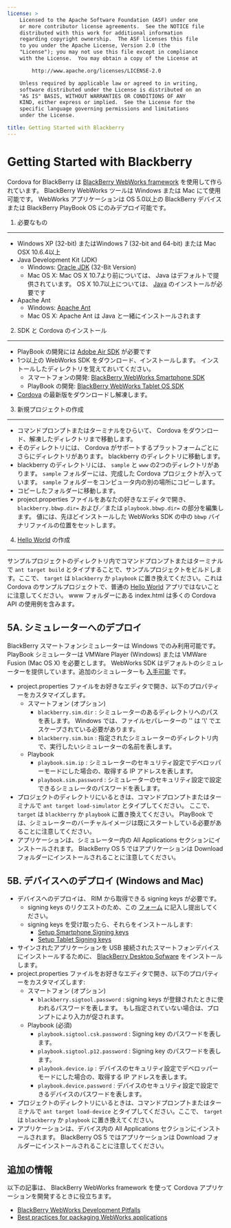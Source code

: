 ```yaml
---
license: >
    Licensed to the Apache Software Foundation (ASF) under one
    or more contributor license agreements.  See the NOTICE file
    distributed with this work for additional information
    regarding copyright ownership.  The ASF licenses this file
    to you under the Apache License, Version 2.0 (the
    "License"); you may not use this file except in compliance
    with the License.  You may obtain a copy of the License at

        http://www.apache.org/licenses/LICENSE-2.0

    Unless required by applicable law or agreed to in writing,
    software distributed under the License is distributed on an
    "AS IS" BASIS, WITHOUT WARRANTIES OR CONDITIONS OF ANY
    KIND, either express or implied.  See the License for the
    specific language governing permissions and limitations
    under the License.

title: Getting Started with Blackberry
---
```


Getting Started with Blackberry
============================

Cordova for BlackBerry は [BlackBerry WebWorks framework](https://bdsc.webapps.blackberry.com/html5) を使用して作られています。 BlackBerry WebWorks ツールは Windows または Mac にて使用可能です。 WebWorks アプリケーションは OS 5.0以上の BlackBerry デバイスまたは BlackBerry PlayBook OS にのみデプロイ可能です。

1. 必要なもの
---------------

- Windows XP (32-bit) またはWindows 7 (32-bit and 64-bit) または Mac OSX 10.6.4以上
- Java Development Kit (JDK)
    - Windows: [Oracle JDK](http://www.oracle.com/technetwork/java/javase/downloads/index.html#jdk) (32-Bit Version)
    - Mac OS X: Mac OS X 10.7より前については、 Java はデフォルトで提供されています。 OS X 10.7以上については、 [Java](http://support.apple.com/kb/DL1421) のインストールが必要です
- Apache Ant
    - Windows: [Apache Ant](http://ant.apache.org/bindownload.cgi)
    - Mac OS X: Apache Ant は Java と一緒にインストールされます


2. SDK と Cordova のインストール
-------------------------

- PlayBook の開発には [Adobe Air SDK](http://www.adobe.com/devnet/air/air-sdk-download.html) が必要です
- 1つ以上の WebWorks SDK をダウンロード、インストールします。 インストールしたディレクトリを覚えておいてください。
    - スマートフォンの開発: [BlackBerry WebWorks Smartphone SDK](https://bdsc.webapps.blackberry.com/html5/download/sdk)
    - PlayBook の開発: [BlackBerry WebWorks Tablet OS SDK](https://bdsc.webapps.blackberry.com/html5/download/sdk)
- [Cordova](http://phonegap.com/download) の最新版をダウンロードし解凍します。


3. 新規プロジェクトの作成
--------------------

- コマンドプロンプトまたはターミナルをひらいて、 Cordova をダウンロード、解凍したディレクトリまで移動します。
- そのディレクトリには、 Cordova がサポートするプラットフォームごとにさらにディレクトリがあります。 blackberry のディレクトリに移動します。
- blackberry のディレクトリには、 `sample` と `www` の2つのディレクトリがあります。 `sample` フォルダーには、完成した Cordova プロジェクトが入っています。 `sample` フォルダーをコンピュータ内の別の場所にコピーします。
- コピーしたフォルダーに移動します。
- project.properties ファイルをあなたの好きなエディタで開き、 `blackberry.bbwp.dir=` および／または `playbook.bbwp.dir=` の部分を編集します。 値には、先ほどインストールした WebWorks SDK の中の `bbwp` バイナリファイルの位置をセットします。


4. [Hello World](../webos/index.html) の作成
--------------

サンプルプロジェクトのディレクトリ内でコマンドプロンプトまたはターミナルで `ant target build` とタイプすることで、サンプルプロジェクトをビルドします。ここで、 `target` は `blackberry` か `playbook` に置き換えてください。これは Cordova のサンプルプロジェクトで、普通の [Hello World](../webos/index.html) アプリではないことに注意してください。 www フォルダーにある index.html は多くの Cordova API の使用例を含みます。

5A. シミュレーターへのデプロイ
--------------------------------------

BlackBerry スマートフォンシミュレーターは Windows でのみ利用可能です。 PlayBook シミュレーターは VMWare Player (Windows) または VMWare Fusion (Mac OS X) を必要とします。 WebWorks SDK はデフォルトのシミュレーターを提供しています。追加のシミュレーターも [入手可能](http://us.blackberry.com/developers/resources/simulators.jsp) です。

- project.properties ファイルをお好きなエディタで開き、以下のプロパティーをカスタマイズします。
    - スマートフォン (オプション)
        - `blackberry.sim.dir` : シミュレーターのあるディレクトリへのパスを表します。 Windows では、ファイルセパレーターの '\' は '\\\' でエスケープされている必要があります。
        - `blackberry.sim.bin` : 指定されたシミュレーターのディレクトリ内で、実行したいシミュレーターの名前を表します。
    - Playbook
        - `playbook.sim.ip` : シミュレーターのセキュリティ設定でデベロッパーモードにした場合の、取得する IP アドレスを表します。
        - `playbook.sim.password` : シミュレーターのセキュリティ設定で設定できるシミュレータのパスワードを表します。
- プロジェクトのディレクトリにいるときは、コマンドプロンプトまたはターミナルで `ant target load-simulator` とタイプしてください。 ここで、 `target` は `blackberry` か `playbook` に置き換えてください。 PlayBook では、シミュレーターのバーチャルイメージは既にスタートしている必要があることに注意してください。
- アプリケーションは、シミュレーター内の All Applications セクションにインストールされます。 BlackBerry OS 5 ではアプリケーションは Download フォルダーにインストールされることに注意してください。

5B. デバイスへのデプロイ (Windows and Mac)
--------------------------------------

- デバイスへのデプロイは、 RIM から取得できる signing keys が必要です。
    - signing keys のリクエストのため、この [フォーム](https://bdsc.webapps.blackberry.com/html5/signingkey) に記入し提出してください。
    - signing keys を受け取ったら、それらをインストールします:
        - [Setup Smartphone Signing keys](https://bdsc.webapps.blackberry.com/html5/documentation/ww_publishing/signing_setup_smartphone_apps_1920010_11.html)
        - [Setup Tablet Signing keys](https://bdsc.webapps.blackberry.com/html5/documentation/ww_publishing/signing_setup_tablet_apps_1920009_11.html)
- サインされたアプリケーションを USB 接続されたスマートフォンデバイスにインストールするために、 [BlackBerry Desktop Sofware](http://us.blackberry.com/apps-software/desktop/) をインストールします。
- project.properties ファイルをお好きなエディタで開き、以下のプロパティーをカスタマイズします:
    - スマートフォン (オプション)
        - `blackberry.sigtool.password` : signing keys が登録されたときに使われるパスワードを表します。 もし指定されていない場合は、プロンプトにより入力が促されます。
    - Playbook (必須)
        - `playbook.sigtool.csk.password` : Signing key のパスワードを表します。
        - `playbook.sigtool.p12.password` : Signing key のパスワードを表します。
        - `playbook.device.ip` : デバイスのセキュリティ設定でデベロッパーモードにした場合の、取得する IP アドレスを表します。
        - `playbook.device.password` : デバイスのセキュリティ設定で設定できるデバイスのパスワードを表します。
- プロジェクトのディレクトリにいるときは、コマンドプロンプトまたはターミナルで `ant target load-device` とタイプしてください。ここで、 `target` は `blackberry` か `playbook` に置き換えてください。
- アプリケーションは、デバイス内の All Applications セクションにインストールされます。 BlackBerry OS 5 ではアプリケーションは Download フォルダーにインストールされることに注意してください。

追加の情報
----------------------

以下の記事は、 BlackBerry WebWorks framework を使って Cordova アプリケーションを開発するときに役立ちます。

- [BlackBerry WebWorks Development Pitfalls](http://supportforums.blackberry.com/t5/Web-and-WebWorks-Development/Common-BlackBerry-WebWorks-development-pitfalls-that-can-be/ta-p/624712)
- [Best practices for packaging WebWorks applications](https://bdsc.webapps.blackberry.com/html5/documentation/ww_developing/bestpractice_compiling_ww_apps_1873324_11.html)


